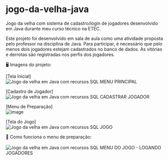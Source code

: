 # jogo-da-velha-java
Jogo da velha com sistema de cadastro/login de jogadores desenvolvido em Java durante meu curso técnico na ETEC.

Este projeto foi desenvolvido em sala de aula como uma atividade proposta pelo professor na disciplina de Java. Para participar, é necessário que pelo menos dois jogadores estejam cadastrados no banco de dados. As vitórias e derrotas são registradas nos perfis dos jogadores.

🖥 Imagens do projeto:


[Tela Inicial]<br>![Jogo da velha em Java com recursos SQL  MENU PRINCIPAL](https://github.com/MarcelMarins/jogo-da-velha-java/assets/107703560/d7938aba-b5b0-44e7-9ca9-4439aff41ecb)

[Cadastro de Jogador]<br>![Jogo da velha em Java com recursos SQL  CADASTRAR JOGADOR](https://github.com/MarcelMarins/jogo-da-velha-java/assets/107703560/97ce183b-bc94-4a1d-a314-3ffc7fdb9140)

[Menu de Preparação]<br>![image](https://github.com/MarcelMarins/jogo-da-velha-java/assets/107703560/0835bde0-f9b2-4edf-a3f8-32dbb8736f0e)

[Tela do Jogo]<br>![Jogo da velha em Java com recursos SQL  JOGO](https://github.com/MarcelMarins/jogo-da-velha-java/assets/107703560/3b9fbd4e-78f2-4e69-8c33-13aa9cb1ea35)


🔵 Como funciona o menu de preparação:<br><br>
![Jogo da velha em Java com recursos SQL  MENU DO JOGO - LOGANDO JOGADORES](https://github.com/MarcelMarins/jogo-da-velha-java/assets/107703560/fdc61433-a310-46e7-9fc5-4ee9d1010251)





